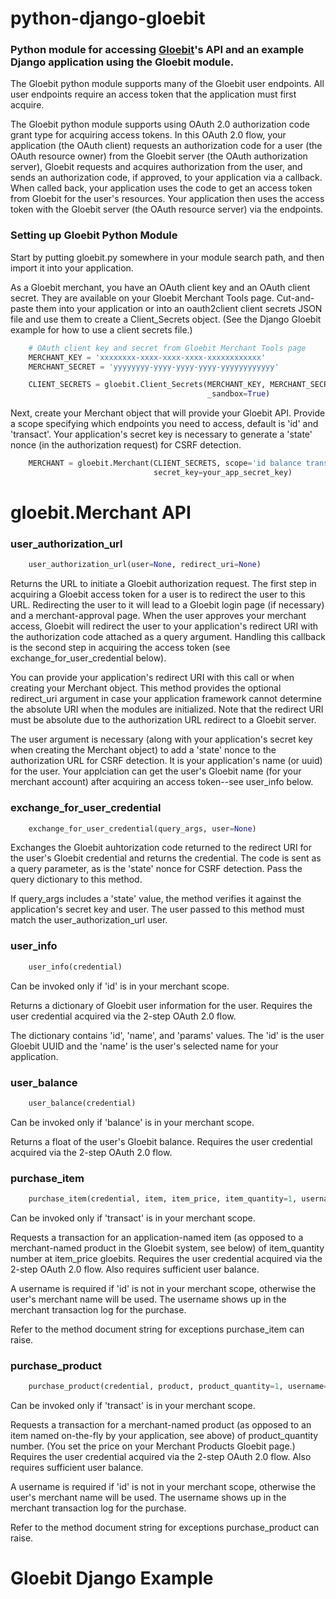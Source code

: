 python-django-gloebit
=====================

### Python module for accessing [Gloebit](http://docs.gloebit.com/)'s API and an example Django application using the Gloebit module.

The Gloebit python module supports many of the Gloebit user endpoints.
All user endpoints require an access token that the application must first acquire.

The Gloebit python module supports using OAuth 2.0 authorization code grant type for acquiring access tokens.  In this OAuth 2.0 flow, your application (the OAuth client) requests an authorization code for a user (the OAuth resource owner) from the Gloebit server (the OAuth authorization server), Gloebit requests and acquires authorization from the user, and sends an authorization code, if approved, to your application via a callback.  When called back, your application uses the code to get an access token from Gloebit for the user's resources.  Your application then uses the access token with the Gloebit server (the OAuth resource server) via the endpoints.

### Setting up Gloebit Python Module

Start by putting gloebit.py somewhere in your module search path, and
then import it into your application.

As a Gloebit merchant, you have an OAuth client key and an OAuth client secret.  They are available on your Gloebit Merchant Tools page.  Cut-and-paste them into your application or into an oauth2client client secrets JSON file and use them to create a Client_Secrets object.  (See the Django Gloebit example for how to use a client secrets file.)

```python
    # OAuth client key and secret from Gloebit Merchant Tools page
    MERCHANT_KEY = 'xxxxxxxx-xxxx-xxxx-xxxx-xxxxxxxxxxxx'
    MERCHANT_SECRET = 'yyyyyyyy-yyyy-yyyy-yyyy-yyyyyyyyyyyy'

    CLIENT_SECRETS = gloebit.Client_Secrets(MERCHANT_KEY, MERCHANT_SECRET,
                                            _sandbox=True)
```

Next, create your Merchant object that will provide your Gloebit API.  Provide a scope specifying which endpoints you need to access, default is 'id' and 'transact'.  Your application's secret key is necessary to generate a 'state' nonce (in the authorization request) for CSRF detection.

```python
    MERCHANT = gloebit.Merchant(CLIENT_SECRETS, scope='id balance transact',
                                secret_key=your_app_secret_key)
```

gloebit.Merchant API
====================

### user_authorization_url

```python
    user_authorization_url(user=None, redirect_uri=None)
```

Returns the URL to initiate a Gloebit authorization request.  The first step in acquiring a Gloebit access token for a user is to redirect the user to this URL.  Redirecting the user to it will lead to a Gloebit login page (if necessary) and a merchant-approval page.  When the user approves your merchant access, Gloebit will redirect the user to your application's redirect URI with the authorization code attached as a query argument.  Handling this callback is the second step in acquiring the access token (see exchange_for_user_credential below).

You can provide your application's redirect URI with this call or when creating your Merchant object.  This method provides the optional redirect_uri argument in case your application framework cannot determine the absolute URI when the modules are initialized.  Note that the redirect URI must be absolute due to the authorization URL redirect to a Gloebit server.

The user argument is necessary (along with your application's secret key when creating the Merchant object) to add a 'state' nonce to the authorization URL for CSRF detection.  It is your application's name (or uuid) for the user.  Your applciation can get the user's Gloebit name (for your merchant account) after acquiring an access token--see user_info below.

### exchange_for_user_credential

```python
    exchange_for_user_credential(query_args, user=None)
```

Exchanges the Gloebit auhtorization code returned to the redirect URI for the user's Gloebit credential and returns the credential.  The code is sent as a query parameter, as is the 'state' nonce for CSRF detection.  Pass the query dictionary to this method.

If query_args includes a 'state' value, the method verifies it against the application's secret key and user.  The user passed to this method must match the user_authorization_url user.

### user_info

```python
    user_info(credential)
```

Can be invoked only if 'id' is in your merchant scope.

Returns a dictionary of Gloebit user information for the user.  Requires the user credential acquired via the 2-step OAuth 2.0 flow.

The dictionary contains 'id', 'name', and 'params' values.  The 'id' is the user Gloebit UUID and the 'name' is the user's selected name for your application.

### user_balance

```python
    user_balance(credential)
```

Can be invoked only if 'balance' is in your merchant scope.

Returns a float of the user's Gloebit balance.  Requires the user credential acquired via the 2-step OAuth 2.0 flow.

### purchase_item

```python
    purchase_item(credential, item, item_price, item_quantity=1, username=None)
```

Can be invoked only if 'transact' is in your merchant scope.

Requests a transaction for an application-named item (as opposed to a merchant-named product in the Gloebit system, see below) of item_quantity number at item_price gloebits.  Requires the user credential acquired via the 2-step OAuth 2.0 flow.  Also requires sufficient user balance.

A username is required if 'id' is not in your merchant scope, otherwise the user's merchant name will be used.  The username shows up in the merchant transaction log for the purchase.

Refer to the method document string for exceptions purchase_item can raise.

### purchase_product

```python
    purchase_product(credential, product, product_quantity=1, username=None)
```

Can be invoked only if 'transact' is in your merchant scope.

Requests a transaction for a merchant-named product (as opposed to an item named on-the-fly by your application, see above) of product_quantity number.  (You set the price on your Merchant Products Gloebit page.)  Requires the user credential acquired via the 2-step OAuth 2.0 flow.  Also requires sufficient user balance.

A username is required if 'id' is not in your merchant scope, otherwise the user's merchant name will be used.  The username shows up in the merchant transaction log for the purchase.

Refer to the method document string for exceptions purchase_product can raise.

Gloebit Django Example
======================
